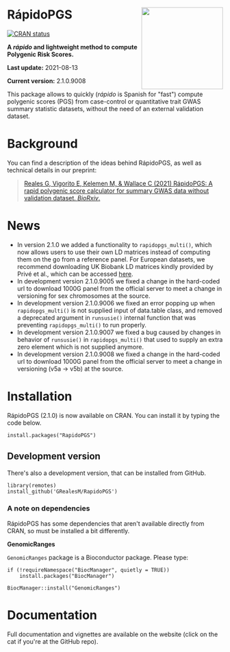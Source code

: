 # RápidoPGS <a href='https://grealesm.github.io/RapidoPGS/'><img src='man/figures/logo.png' align="right" height="190.5" /></a>

<!-- badges: start -->

[![CRAN
status](https://www.r-pkg.org/badges/version/RapidoPGS)](https://cran.r-project.org/package=RapidoPGS)
<!-- badges: end -->

**A *rápido* and lightweight method to compute Polygenic Risk Scores.**

**Last update:** 2021-08-13

**Current version:** 2.1.0.9008

This package allows to quickly (*rápido* is Spanish for "fast") compute polygenic scores (PGS) from case-control or quantitative trait GWAS summary statistic datasets, without the need of an external validation dataset.

# Background

You can find a description of the ideas behind RápidoPGS, as well as technical details in our preprint:

> [Reales G, Vigorito E, Kelemen M, & Wallace C (2021) RápidoPGS: A rapid polygenic score calculator for summary GWAS data without validation dataset. *BioRxiv*.](https://www.biorxiv.org/content/10.1101/2020.07.24.220392v2)

# News

* In version 2.1.0 we added a functionality to `rapidopgs_multi()`, which now allows users to use their own LD matrices instead of computing them on the go from a reference panel. For European datasets, we recommend downloading UK Biobank LD matrices kindly provided by Privé et al., which can be accessed [here](https://figshare.com/articles/dataset/European_LD_reference/13034123).
* In development version 2.1.0.9005 we fixed a change in the hard-coded url to download 1000G panel from the official server to meet a change in versioning for sex chromosomes at the source.
* In development version 2.1.0.9006 we fixed an error popping up when `rapidopgs_multi()` is not supplied input of data.table class, and removed a deprecated argument in `runsusie()` internal function that was preventing `rapidopgs_multi()` to run properly.
* In development version 2.1.0.9007 we fixed a bug caused by changes in behavior of `runsusie()` in `rapidopgs_multi()` that used to supply an extra zero element which is not supplied anymore.
* In development version 2.1.0.9008 we fixed a change in the hard-coded url to download 1000G panel from the official server to meet a change in versioning (v5a -> v5b) at the source.

# Installation

RápidoPGS (2.1.0) is now available on CRAN. You can install it by typing the code below.
```
install.packages("RapidoPGS")
```

## Development version

There's also a development version, that can be installed from GitHub.
```
library(remotes)
install_github('GRealesM/RapidoPGS')
```

### A note on dependencies

RápidoPGS has some dependencies that aren't available directly from CRAN, so must be installed a bit differently.

**GenomicRanges**

`GenomicRanges` package is a Bioconductor package. Please type:
```
if (!requireNamespace("BiocManager", quietly = TRUE))
    install.packages("BiocManager")

BiocManager::install("GenomicRanges")
```


# Documentation

Full documentation and vignettes are available on the website (click on the cat if you're at the GitHub repo).


